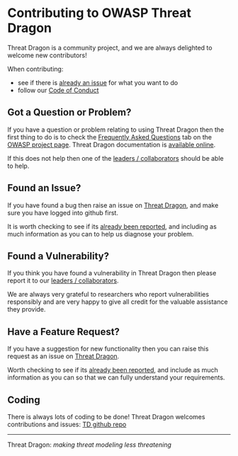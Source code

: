 # Contributing to OWASP Threat Dragon

Threat Dragon is a community project, and we are always delighted to welcome new contributors!

When contributing:

* see if there is [already an issue](https://github.com/OWASP/www-project-threat-dragon/issues) for what you want to do
* follow our [Code of Conduct](code_of_conduct.md)

## Got a Question or Problem?

If you have a question or problem relating to using Threat Dragon then the first thing to do is to check the
[Frequently Asked Questions](https://owasp.org/www-project-threat-dragon/#div-faqs) tab
on the [OWASP project page](https://owasp.org/www-project-threat-dragon/).
Threat Dragon documentation is [available online](https://www.threatdragon.com/docs/).

If this does not help then one of the
[leaders / collaborators](https://github.com/OWASP/www-project-threat-dragon/blob/main/leaders.md)
should be able to help.

## Found an Issue?

If you have found a bug then raise an issue on
[Threat Dragon](https://github.com/OWASP/www-project-threat-dragon/issues/),
and make sure you have logged into github first.

It is worth checking to see if its [already been reported](https://github.com/OWASP/www-project-threat-dragon/issues),
and including as much information as you can to help us diagnose your problem.

## Found a Vulnerability?

If you think you have found a vulnerability in Threat Dragon then please report it to our
[leaders / collaborators](https://github.com/OWASP/www-project-threat-dragon/blob/main/leaders.md).

We are always very grateful to researchers who report vulnerabilities responsibly and are very happy
to give all credit for the valuable assistance they provide.

## Have a Feature Request?

If you have a suggestion for new functionality then you can raise this request as an issue on
[Threat Dragon](https://github.com/OWASP/threat-dragon/issues/new/choose).

Worth checking to see if its [already been reported](https://github.com/OWASP/threat-dragon/issues),
and include as much information as you can so that we can fully understand your requirements.

## Coding

There is always lots of coding to be done! Threat Dragon welcomes contributions and issues:
[TD github repo](https://github.com/OWASP/threat-dragon/issues)

----

Threat Dragon: _making threat modeling less threatening_
